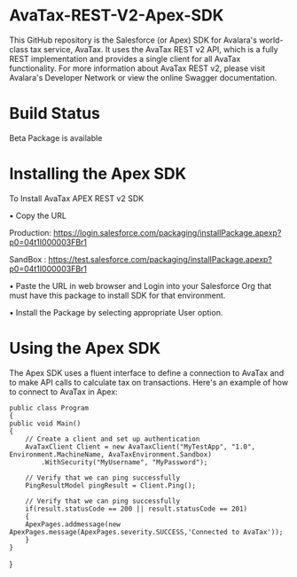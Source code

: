 # AvaTax-REST-V2-Apex-SDK

This GitHub repository is the Salesforce (or Apex) SDK for Avalara's world-class tax service, AvaTax. It uses the AvaTax REST v2 API, which is a fully REST implementation and provides a single client for all AvaTax functionality. For more information about AvaTax REST v2, please visit Avalara's Developer Network or view the online Swagger documentation.

# Build Status

Beta Package is available

# Installing the Apex SDK

To Install AvaTax APEX REST v2 SDK 

• Copy the URL 

Production: https://login.salesforce.com/packaging/installPackage.apexp?p0=04t1I000003FBr1

SandBox : https://test.salesforce.com/packaging/installPackage.apexp?p0=04t1I000003FBr1

• Paste the URL in web browser and Login into your Salesforce Org that must have this package to install SDK for that environment.

• Install the Package by selecting appropriate User option. 


# Using the Apex SDK

The Apex SDK uses a fluent interface to define a connection to AvaTax and to make API calls to calculate tax on transactions. Here's an example of how to connect to AvaTax in Apex:


    public class Program
    {
    public void Main()
    {
        // Create a client and set up authentication
        AvaTaxClient Client = new AvaTaxClient("MyTestApp", "1.0", Environment.MachineName, AvaTaxEnvironment.Sandbox)
            .WithSecurity("MyUsername", "MyPassword");
    
        // Verify that we can ping successfully
        PingResultModel pingResult = Client.Ping();
       
        // Verify that we can ping successfully
        if(result.statusCode == 200 || result.statusCode == 201)
        {
        ApexPages.addmessage(new ApexPages.message(ApexPages.severity.SUCCESS,'Connected to AvaTax'));
        }
    }
}

